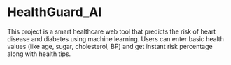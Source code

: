# HealthGuard_AI
 This project is a smart healthcare web tool that predicts the risk of heart disease and diabetes using machine learning. Users can enter basic health values (like age, sugar, cholesterol, BP) and get instant risk percentage along with health tips.  
